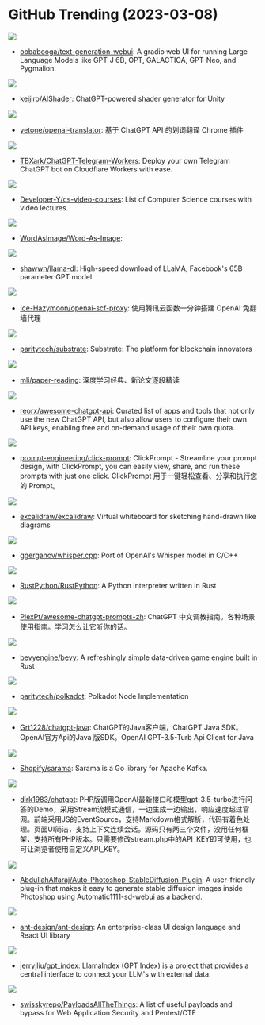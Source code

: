 # GitHub Trending (2023-03-08)

![](https://img.shields.io/badge/Python-New%20211-green?style=flat-square&logo=appveyor)
- [oobabooga/text-generation-webui](https://github.com/oobabooga/text-generation-webui): A gradio web UI for running Large Language Models like GPT-J 6B, OPT, GALACTICA, GPT-Neo, and Pygmalion.

![](https://img.shields.io/badge/C%23-New%20165-green?style=flat-square&logo=appveyor)
- [keijiro/AIShader](https://github.com/keijiro/AIShader): ChatGPT-powered shader generator for Unity

![](https://img.shields.io/badge/TypeScript-New%20957-green?style=flat-square&logo=appveyor)
- [yetone/openai-translator](https://github.com/yetone/openai-translator): 基于 ChatGPT API 的划词翻译 Chrome 插件

![](https://img.shields.io/badge/JavaScript-New%20356-green?style=flat-square&logo=appveyor)
- [TBXark/ChatGPT-Telegram-Workers](https://github.com/TBXark/ChatGPT-Telegram-Workers): Deploy your own Telegram ChatGPT bot on Cloudflare Workers with ease.

![](https://img.shields.io/badge/none-New%20194-green?style=flat-square&logo=appveyor)
- [Developer-Y/cs-video-courses](https://github.com/Developer-Y/cs-video-courses): List of Computer Science courses with video lectures.

![](https://img.shields.io/badge/none-New%2085-green?style=flat-square&logo=appveyor)
- [WordAsImage/Word-As-Image](https://github.com/WordAsImage/Word-As-Image): 

![](https://img.shields.io/badge/Shell-New%20564-green?style=flat-square&logo=appveyor)
- [shawwn/llama-dl](https://github.com/shawwn/llama-dl): High-speed download of LLaMA, Facebook's 65B parameter GPT model

![](https://img.shields.io/badge/JavaScript-New%2086-green?style=flat-square&logo=appveyor)
- [Ice-Hazymoon/openai-scf-proxy](https://github.com/Ice-Hazymoon/openai-scf-proxy): 使用腾讯云函数一分钟搭建 OpenAI 免翻墙代理

![](https://img.shields.io/badge/Rust-New%209-green?style=flat-square&logo=appveyor)
- [paritytech/substrate](https://github.com/paritytech/substrate): Substrate: The platform for blockchain innovators

![](https://img.shields.io/badge/none-New%2079-green?style=flat-square&logo=appveyor)
- [mli/paper-reading](https://github.com/mli/paper-reading): 深度学习经典、新论文逐段精读

![](https://img.shields.io/badge/none-New%20387-green?style=flat-square&logo=appveyor)
- [reorx/awesome-chatgpt-api](https://github.com/reorx/awesome-chatgpt-api): Curated list of apps and tools that not only use the new ChatGPT API, but also allow users to configure their own API keys, enabling free and on-demand usage of their own quota.

![](https://img.shields.io/badge/TypeScript-New%2067-green?style=flat-square&logo=appveyor)
- [prompt-engineering/click-prompt](https://github.com/prompt-engineering/click-prompt): ClickPrompt - Streamline your prompt design, with ClickPrompt, you can easily view, share, and run these prompts with just one click. ClickPrompt 用于一键轻松查看、分享和执行您的 Prompt。

![](https://img.shields.io/badge/TypeScript-New%20231-green?style=flat-square&logo=appveyor)
- [excalidraw/excalidraw](https://github.com/excalidraw/excalidraw): Virtual whiteboard for sketching hand-drawn like diagrams

![](https://img.shields.io/badge/C-New%20295-green?style=flat-square&logo=appveyor)
- [ggerganov/whisper.cpp](https://github.com/ggerganov/whisper.cpp): Port of OpenAI's Whisper model in C/C++

![](https://img.shields.io/badge/Rust-New%20251-green?style=flat-square&logo=appveyor)
- [RustPython/RustPython](https://github.com/RustPython/RustPython): A Python Interpreter written in Rust

![](https://img.shields.io/badge/none-New%20440-green?style=flat-square&logo=appveyor)
- [PlexPt/awesome-chatgpt-prompts-zh](https://github.com/PlexPt/awesome-chatgpt-prompts-zh): ChatGPT 中文调教指南。各种场景使用指南。学习怎么让它听你的话。

![](https://img.shields.io/badge/Rust-New%2061-green?style=flat-square&logo=appveyor)
- [bevyengine/bevy](https://github.com/bevyengine/bevy): A refreshingly simple data-driven game engine built in Rust

![](https://img.shields.io/badge/Rust-New%2016-green?style=flat-square&logo=appveyor)
- [paritytech/polkadot](https://github.com/paritytech/polkadot): Polkadot Node Implementation

![](https://img.shields.io/badge/Java-New%2061-green?style=flat-square&logo=appveyor)
- [Grt1228/chatgpt-java](https://github.com/Grt1228/chatgpt-java): ChatGPT的Java客户端，ChatGPT Java SDK。OpenAI官方Api的Java 版SDK。OpenAI GPT-3.5-Turb Api Client for Java

![](https://img.shields.io/badge/Go-New%2018-green?style=flat-square&logo=appveyor)
- [Shopify/sarama](https://github.com/Shopify/sarama): Sarama is a Go library for Apache Kafka.

![](https://img.shields.io/badge/CSS-New%2029-green?style=flat-square&logo=appveyor)
- [dirk1983/chatgpt](https://github.com/dirk1983/chatgpt): PHP版调用OpenAI最新接口和模型gpt-3.5-turbo进行问答的Demo，采用Stream流模式通信，一边生成一边输出，响应速度超过官网。前端采用JS的EventSource，支持Markdown格式解析，代码有着色处理。页面UI简洁，支持上下文连续会话。源码只有两三个文件，没用任何框架，支持所有PHP版本。只需要修改stream.php中的API_KEY即可使用，也可让浏览者使用自定义API_KEY。

![](https://img.shields.io/badge/JavaScript-New%20171-green?style=flat-square&logo=appveyor)
- [AbdullahAlfaraj/Auto-Photoshop-StableDiffusion-Plugin](https://github.com/AbdullahAlfaraj/Auto-Photoshop-StableDiffusion-Plugin): A user-friendly plug-in that makes it easy to generate stable diffusion images inside Photoshop using Automatic1111-sd-webui as a backend.

![](https://img.shields.io/badge/TypeScript-New%2043-green?style=flat-square&logo=appveyor)
- [ant-design/ant-design](https://github.com/ant-design/ant-design): An enterprise-class UI design language and React UI library

![](https://img.shields.io/badge/Python-New%20170-green?style=flat-square&logo=appveyor)
- [jerryjliu/gpt_index](https://github.com/jerryjliu/gpt_index): LlamaIndex (GPT Index) is a project that provides a central interface to connect your LLM's with external data.

![](https://img.shields.io/badge/Python-New%2063-green?style=flat-square&logo=appveyor)
- [swisskyrepo/PayloadsAllTheThings](https://github.com/swisskyrepo/PayloadsAllTheThings): A list of useful payloads and bypass for Web Application Security and Pentest/CTF

